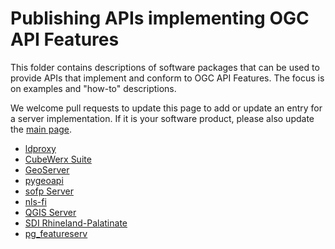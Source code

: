 # Publishing APIs implementing OGC API Features

This folder contains descriptions of software packages that can be used to provide APIs that implement and conform to OGC API Features. The focus is on examples and "how-to" descriptions.

We welcome pull requests to update this page to add or update an entry for a server implementation. If it is your software product, please also update the [main page](../README.adoc).

- [ldproxy](ldproxy.md)
- [CubeWerx Suite](cubewerx.md)
- [GeoServer](geoserver.md)
- [pygeoapi](pygeoapi.md)
- [sofp Server](sofp.md)
- [nls-fi](nlsfi.md)
- [QGIS Server](qgis.md)
- [SDI Rhineland-Palatinate](sdirp.md)
- [pg_featureserv](pg_featureserv.md)
